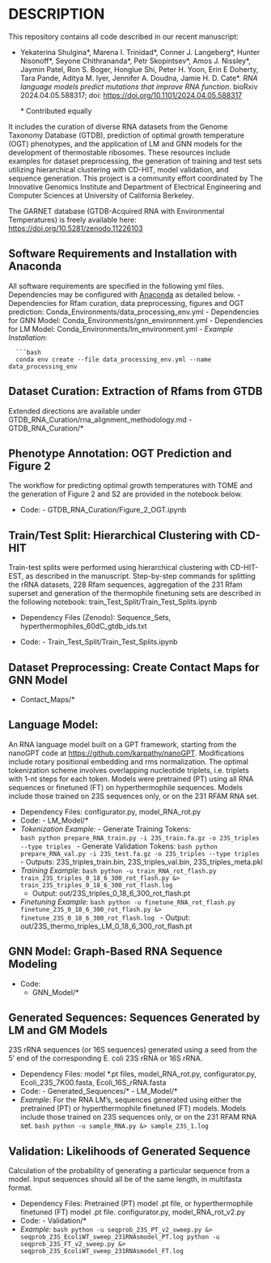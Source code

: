 # DESCRIPTION
This repository contains all code described in our recent manuscript: 
- Yekaterina Shulgina\*, Marena I. Trinidad\*, Conner J. Langeberg\*, Hunter Nisonoff\*, Seyone Chithrananda\*, Petr Skopintsev\*, Amos J. Nissley\*, Jaymin Patel, Ron S. Boger, Honglue Shi, Peter H. Yoon, Erin E Doherty, Tara Pande, Aditya M. Iyer, Jennifer A. Doudna, Jamie H. D. Cate\*. *RNA language models predict mutations that improve RNA function*. bioRxiv 2024.04.05.588317; doi: https://doi.org/10.1101/2024.04.05.588317

    \* Contributed equally 

It includes the curation of diverse RNA datasets from the Genome Taxonomy Database (GTDB), prediction of optimal growth temperature (OGT) phenotypes, and the application of LM and GNN models for the development of thermostable ribosomes. These resources include examples for dataset preprocessing, the generation of training and test sets utilizing hierarchical clustering with CD-HIT, model validation, and sequence generation. This project is a community effort coordinated by The Innovative Genomics Institute and Department of Electrical Engineering and Computer Sciences at University of California Berkeley.

The GARNET database (GTDB-Acquired RNA with Environmental Temperatures) is freely available here: https://doi.org/10.5281/zenodo.11226103

## Software Requirements and Installation with Anaconda

  All software requirements are specified in the following yml files. Dependencies may be configured with [Anaconda](https://docs.anaconda.com/free/anaconda/install/index.html) as detailed below.
    - Dependencies for Rfam curation, data preprocessing, figures and OGT prediction: Conda_Environments/data_processing_env.yml
    - Dependencies for GNN Model: Conda_Environments/gnn_environment.yml
    - Dependencies for LM Model: Conda_Environments/lm_environment.yml
    - *Example Installation*:

      ```bash
      conda env create --file data_processing_env.yml --name data_processing_env

## Dataset Curation: Extraction of Rfams from GTDB
  
  Extended directions are available under GTDB_RNA_Curation/rna_alignment_methodology.md
    - GTDB_RNA_Curation/*
## Phenotype Annotation: OGT Prediction and Figure 2

  The workflow for predicting optimal growth temperatures with TOME and the generation of Figure 2 and S2 are provided in the notebook below. 
- Code:
        - GTDB_RNA_Curation/Figure_2_OGT.ipynb

## Train/Test Split: Hierarchical Clustering with CD-HIT

  Train-test splits were performed using hierarchical clustering with CD-HIT-EST, as described in the manuscript. Step-by-step commands for splitting the rRNA datasets, 228 Rfam sequences, aggregation of the 231 Rfam superset and generation of the thermophile finetuning sets are described in the following notebook: train_Test_Split/Train_Test_Splits.ipynb
- Dependency Files (Zenodo): Sequence_Sets, hyperthermophiles_60dC_gtdb_ids.txt

- Code:
        - Train_Test_Split/Train_Test_Splits.ipynb
        
## Dataset Preprocessing: Create Contact Maps for GNN Model
- Contact_Maps/*
    
## Language Model:

  An RNA language model built on a GPT framework, starting from the nanoGPT code at https://github.com/karpathy/nanoGPT. Modifications include rotary positional embedding and rms normalization. The optimal tokenization scheme involves overlapping nucleotide triplets, i.e. triplets with 1-nt steps for each token. Models were pretrained (PT) using all RNA sequences or finetuned (FT) on hyperthermophile sequences. Models include those trained on 23S sequences only, or on the 231 RFAM RNA set.
- Dependency Files: configurator.py, model_RNA_rot.py
- Code:
        - LM_Model/*
- *Tokenization Example:*
        - Generate Training Tokens:    
         ```bash
            python prepare_RNA_train.py -i 23S_train.fa.gz -o 23S_triples --type triples
         ```
         - Generate Validation Tokens:
         ```bash
             python prepare_RNA_val.py -i 23S_test.fa.gz -o 23S_triples --type triples
         ```
        - Outputs: 23S_triples_train.bin, 23S_triples_val.bin, 23S_triples_meta.pkl
- *Training Example:*
      ```bash
             python -u train_RNA_rot_flash.py train_23S_triples_0_18_6_300_rot_flash.py &> train_23S_triples_0_18_6_300_rot_flash.log
         ```
  - Output: out/23S_triples_0_18_6_300_rot_flash.pt
- *Finetuning Example:*
      ```bash
             python -u finetune_RNA_rot_flash.py finetune_23S_0_18_6_300_rot_flash.py &> finetune_23S_0_18_6_300_rot_flash.log
         ```
      - Output: out/23S_thermo_triples_LM_0_18_6_300_rot_flash.pt
## GNN Model: Graph-Based RNA Sequence Modeling
- Code:
    - GNN_Model/*
## Generated Sequences: Sequences Generated by LM and GM Models
  
  23S rRNA sequences (or 16S sequences) generated using a seed from the 5’ end of the corresponding E. coli 23S rRNA or 16S rRNA.
- Dependency Files: model *.pt files, model_RNA_rot.py, configurator.py, Ecoli_23S_7K00.fasta, Ecoli_16S_rRNA.fasta
- Code:
        - Generated_Sequences/*
        - LM_Model/*
- *Example*: For the RNA LM’s, sequences generated using either the pretrained (PT) or hyperthermophile finetuned (FT) models. Models include those trained on 23S sequences only, or on the 231 RFAM RNA set.
      ```bash
          python -u sample_RNA.py &> sample_23S_1.log
      ```
## Validation: Likelihoods of Generated Sequence
  
  Calculation of the probability of generating a particular sequence from a model. Input sequences should all be of the same length, in multifasta format.
- Dependency Files: Pretrained (PT) model .pt file, or hyperthermophile finetuned (FT) model .pt file. configurator.py, model_RNA_rot_v2.py
- Code:
        - Validation/*
- *Example:*
      ```bash
          python -u seqprob_23S_PT_v2_sweep.py &> seqprob_23S_EcoliWT_sweep_231RNAsmodel_PT.log
          python -u seqprob_23S_FT_v2_sweep.py &> seqprob_23S_EcoliWT_sweep_231RNAsmodel_FT.log
      ```

